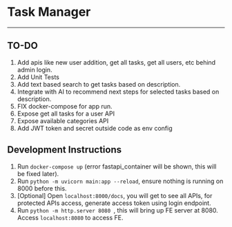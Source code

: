# Task Manager 

<hr>

## TO-DO
1. Add apis like new user addition, get all tasks, get all users, etc behind admin login.
2. Add Unit Tests
3. Add text based search to get tasks based on description.
4. Integrate with AI to recommend next steps for selected tasks based on description.
5. FIX docker-compose for app run.
6. Expose get all tasks for a user API
7. Expose available categories API
8. Add JWT token and secret outside code as env config

## Development Instructions
1. Run `docker-compose up` (error fastapi_container will be shown, this will be fixed later).
2. Run `python -m uvicorn main:app --reload`, ensure nothing is running on 8000 before this.
3. [Optional] Open `localhost:8000/docs`, you will get to see all APIs, for protected APIs access, generate access token using login endpoint.
4. Run `python -m http.server 8080 `, this will bring up FE server at 8080. Access `localhost:8080` to access FE.



